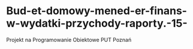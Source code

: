 # Bud-et-domowy-mened-er-finans-w-wydatki-przychody-raporty.-15-
Projekt na Programowanie Obiektowe PUT Poznań
